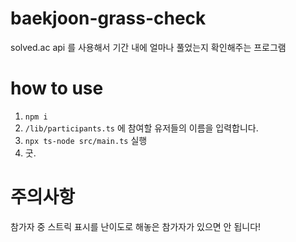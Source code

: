 # baekjoon-grass-check
solved.ac api 를 사용해서 기간 내에 얼마나 풀었는지 확인해주는 프로그램


# how to use
1. `npm i`
1. `/lib/participants.ts` 에 참여할 유저들의 이름을 입력합니다.
2. `npx ts-node src/main.ts` 실행
3. 굿.

# 주의사항
참가자 중 스트릭 표시를 난이도로 해놓은 참가자가 있으면 안 됩니다!